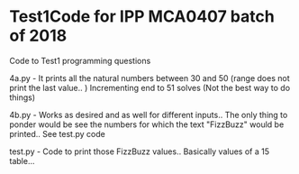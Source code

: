 # Test1Code for IPP MCA0407 batch of 2018
Code to Test1 programming questions

4a.py - It prints all the natural numbers between 30 and 50 (range does not print the last value.. )
        Incrementing end to 51 solves (Not the best way to do things)
        
4b.py - Works as desired and as well for different inputs.. The only thing to ponder would be see the numbers for which the
        text "FizzBuzz" would be printed.. See test.py code 
        
test.py - Code to print those FizzBuzz values.. Basically values of a 15 table...        
